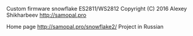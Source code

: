Custom firmware snowflake ES2811/WS2812 Copyright (C) 2016 Alexey Shikharbeev 
http://samopal.pro

Home page http://samopal.pro/snowflake2/
Project in Russian
